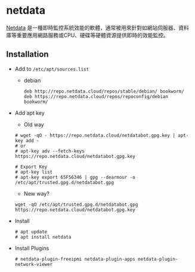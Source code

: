 # netdata

[Netdata](https://www.netdata.cloud/) 是一種即時監控系統效能的軟體，通常被用來針對如網站伺服器、資料庫等重要應用網路服務或CPU、硬碟等硬體資源提供即時的效能監控。

## Installation

- Add to `/etc/apt/sources.list`
	- debian
		```
		deb http://repo.netdata.cloud/repos/stable/debian/ bookworm/
		deb https://repo.netdata.cloud/repos/repoconfig/debian bookworm/
		```

- Add apt key
	- Old way
	```
	# wget -qO - https://repo.netdata.cloud/netdatabot.gpg.key | apt-key add -
	# or
	# apt-key adv --fetch-keys https://repo.netdata.cloud/netdatabot.gpg.key

	# Export Key
	# apt-key list
	# apt-key export 65F56346 | gpg --dearmour -o /etc/apt/trusted.gpg.d/netdatabot.gpg
	```
	- New way?
	```
	wget -qO /etc/apt/trusted.gpg.d/netdatabot.gpg https://repo.netdata.cloud/netdatabot.gpg.key
	```

- Install
	```
	# apt update
	# apt install netdata
	```

- Install Plugins
	```
	# netdata-plugin-freeipmi netdata-plugin-apps netdata-plugin-network-viewer
	```
